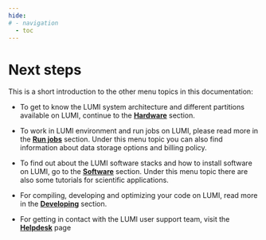 ```yaml
---
hide:
# - navigation
  - toc
---
```


[running-jobs]: ../runjobs/overview.md
[Hardware]: ../overview/overview.md
[helpdesk]: ../generic/helpdesk.md
[software]: ../software/index.md
[development]: ../development/index.md


# Next steps



<!-- Great! Reaching this page hopefully means that you can now log in to LUMI environment and know your way around with moving data to/from LUMI. 


-->

<!-- This page helps you to start navigating the different sections in this documentation with listing some key points in each topic: -->

<!-- Great! Now you are ready to start learning about the LUMI environment and how to work in it. On this page are given short descriptions of each menu topic of this documenation. -->

This is a short introduction to the other menu topics in this documentation:


- To get to know the LUMI system architecture and different partitions available on LUMI, continue to the [**Hardware**][Hardware] section.


- To work in LUMI environment and run jobs on LUMI, please read more in the [**Run jobs**][running-jobs] section. Under this menu topic you can also find information about data storage options and billing policy.

- To find out about the LUMI software stacks and how to install software on LUMI, go to the [**Software**][software] section. Under this menu topic there are also some tutorials for scientific applications.

- For compiling, developing and optimizing your code on LUMI, read more in the [**Developing**][development] section. 

- For getting in contact with the LUMI user support team, visit the [**Helpdesk**][helpdesk] page

<!-- - How to [get help][helpdesk] with using LUMI -->

<!-- - [Learn about the LUMI user support team][LUST] and what we give support for
- See the most requently asked questions about connecting to LUMI and using the LUMI comuting environment from our [tech support FAQ][tFAQ]
- Learn about [training courses and material][training] about LUMI
- Keep updated about [service breaks][service-breaks] -->


</br>



